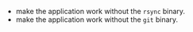 - make the application work without the `rsync` binary.
- make the application work without the `git` binary.

